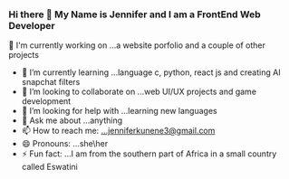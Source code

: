 ### Hi there 👋 My Name is Jennifer and I am a FrontEnd Web Developer

🔭 I'm currently working on ...a website porfolio and a couple of other projects
- 🌱 I’m currently learning ...language c, python, react js and creating AI snapchat filters
- 👯 I’m looking to collaborate on ...web UI/UX projects and game development
- 🤔 I’m looking for help with ...learning new languages
- 💬 Ask me about ...anything
- 📫 How to reach me: ...jenniferkunene3@gmail.com
- 😄 Pronouns: ...she\her
- ⚡ Fun fact: ...I am from the southern part of Africa in a small country called Eswatini

